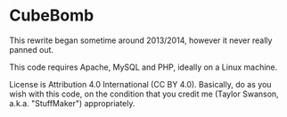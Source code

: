 # CubeBomb

This rewrite began sometime around 2013/2014, however it never really panned out.

This code requires Apache, MySQL and PHP, ideally on a Linux machine. 

License is Attribution 4.0 International (CC BY 4.0).
Basically, do as you wish with this code, on the condition that you credit me (Taylor Swanson, a.k.a. "StuffMaker") appropriately.
